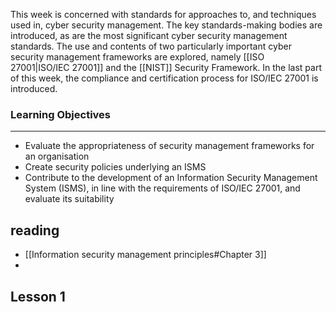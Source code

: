 This week is concerned with standards for approaches to, and techniques used in, cyber security management. The key standards-making bodies are introduced, as are the most significant cyber security management standards. The use and contents of two particularly important cyber security management frameworks are explored, namely [[ISO 27001|ISO/IEC 27001]] and the [[NIST]] Security Framework. In the last part of this week, the compliance and certification process for ISO/IEC 27001 is introduced.

### Learning Objectives

---

-   Evaluate the appropriateness of security management frameworks for an organisation
-   Create security policies underlying an ISMS
-   Contribute to the development of an Information Security Management System (ISMS), in line with the requirements of ISO/IEC 27001, and evaluate its suitability

## reading
- [[Information security management principles#Chapter 3]]
- 


## Lesson 1